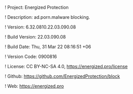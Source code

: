 ! Project: Energized Protection

! Description: ad.porn.malware blocking.

! Version: 6.32.0810.22.03.090.08

! Build Version: 22.03.090.08

! Build Date: Thu, 31 Mar 22 08:16:51 +06

! Version Code: 0900816

! License: CC BY-NC-SA 4.0, https://energized.pro/license

! Github: https://github.com/EnergizedProtection/block

! Web: https://energized.pro
